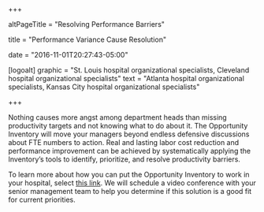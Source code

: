 +++

altPageTitle = "Resolving Performance Barriers"

title = "Performance Variance Cause Resolution"

date = "2016-11-01T20:27:43-05:00"

[logoalt]
  graphic = "St. Louis hospital organizational specialists, Cleveland hospital organizational specialists"
  text = "Atlanta hospital organizational specialists, Kansas City hospital organizational specialists"

+++

Nothing causes more angst among department heads than missing productivity targets and not knowing what to do about it. The Opportunity Inventory will move your managers beyond endless defensive discussions about FTE numbers to action. Real and lasting labor cost reduction and performance improvement can be achieved by systematically applying the Inventory’s tools to identify, prioritize, and resolve productivity barriers.

To learn more about how you can put the Opportunity Inventory to work in your hospital, select <a href="mailto:scheduling@bradyinc.com?Subject=Conference%20Schedule&Body=Please%20schedule%20a%20telephone%20or%20videoconference%20to%20discuss%20IMPACT%E2%80%99s%20services%20in%20the%20context%20of%20our%20priorities.">this link</a>. We will schedule a video conference with your senior management team to help you determine if this solution is a good fit for current priorities.
